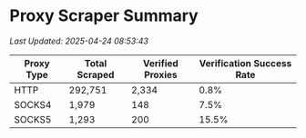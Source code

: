 # Proxy Scraper Summary

_Last Updated: 2025-04-24 08:53:43_

| Proxy Type | Total Scraped | Verified Proxies | Verification Success Rate |
|------------|--------------|------------------|--------------------------|
| HTTP | 292,751 | 2,334 | 0.8% |
| SOCKS4 | 1,979 | 148 | 7.5% |
| SOCKS5 | 1,293 | 200 | 15.5% |
